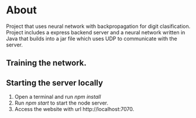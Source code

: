 # About
Project that uses neural network with backpropagation for digit clasification. Project includes a express backend server
and a neural network written in Java that builds into a jar file which uses UDP to communicate with the server.

## Training the network.

## Starting the server locally
1. Open a terminal and run *npm install*
2. Run *npm start* to start the node server.
3. Access the website with url http://localhost:7070.
